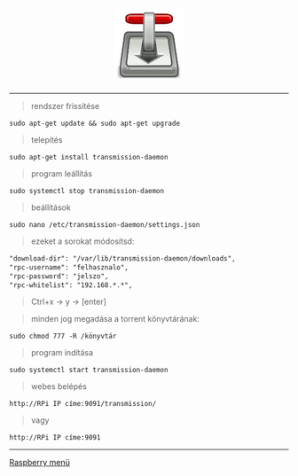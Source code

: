 <h1 align="center">
	<img src="../.pictures/transmission_logo.jpeg" alt="Transmission logo" width="128"/>
</h1>

---

> rendszer frissítése

```
sudo apt-get update && sudo apt-get upgrade
```

> telepítés

```
sudo apt-get install transmission-daemon
```

> program leállítás

```
sudo systemctl stop transmission-daemon
```

> beállítások

```
sudo nano /etc/transmission-daemon/settings.json
```

> ezeket a sorokat módosítsd:

```
"download-dir": "/var/lib/transmission-daemon/downloads",
"rpc-username": "felhasznalo",
"rpc-password": "jelszo",
"rpc-whitelist": "192.168.*.*",
```

> Ctrl+x -> y -> [enter]

> minden jog megadása a torrent könyvtárának:

```
sudo chmod 777 -R /könyvtár
```

> program indítása

```
sudo systemctl start transmission-daemon
```


> webes belépés

```
http://RPi IP címe:9091/transmission/
```

> vagy

```
http://RPi IP címe:9091
```

---

[Raspberry menü](../README.md)
